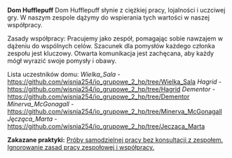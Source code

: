 

<b>Dom Hufflepuff</b>
Dom Hufflepuff słynie z ciężkiej pracy, lojalności i uczciwej gry. W naszym zespole dążymy do wspierania tych wartości w naszej współpracy.

Zasady współpracy:
Pracujemy jako zespół, pomagając sobie nawzajem w dążeniu do wspólnych celów.
Szacunek dla pomysłów każdego członka zespołu jest kluczowy.
Otwarta komunikacja jest zachęcana, aby każdy mógł wyrazić swoje pomysły i obawy.

Lista uczestników domu:
<i>Wielka_Sala</i> - https://github.com/wisnia254/io_grupowe_2_hp/tree/Wielka_Sala 
<i>Hagrid</i> - https://github.com/wisnia254/io_grupowe_2_hp/tree/Hagrid
<i>Dementor</i> - https://github.com/wisnia254/io_grupowe_2_hp/tree/Dementor
<i>Minerva_McGonagall</i> - https://github.com/wisnia254/io_grupowe_2_hp/tree/Minerva_McGonagall
<i>Jęcząca_Marta</i> - https://github.com/wisnia254/io_grupowe_2_hp/tree/Jeczaca_Marta

<b>Zakazane praktyki:</b>
<u>Próby samodzielnej pracy bez konsultacji z zespołem.</u>
<u>Ignorowanie zasad pracy zespołowej i współpracy.</u>